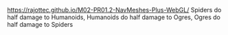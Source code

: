 https://rajottec.github.io/M02-PR01.2-NavMeshes-Plus-WebGL/
Spiders do half damage to Humanoids, Humanoids do half damage to Ogres, Ogres do half damage to Spiders
